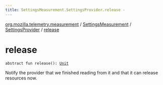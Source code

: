 ```yaml
---
title: SettingsMeasurement.SettingsProvider.release - 
---
```


[org.mozilla.telemetry.measurement](../../index.html) / [SettingsMeasurement](../index.html) / [SettingsProvider](index.html) / [release](./release.html)

# release

`abstract fun release(): `[`Unit`](https://kotlinlang.org/api/latest/jvm/stdlib/kotlin/-unit/index.html)

Notify the provider that we finished reading from it and that it can release resources now.

